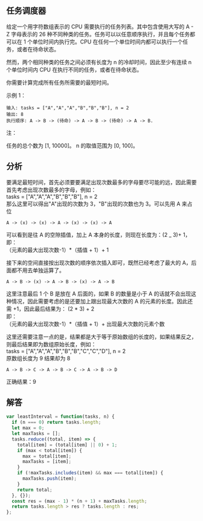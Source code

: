 ## 任务调度器

给定一个用字符数组表示的 CPU 需要执行的任务列表。其中包含使用大写的 A - Z 字母表示的 26 种不同种类的任务。任务可以以任意顺序执行，并且每个任务都可以在 1 个单位时间内执行完。CPU 在任何一个单位时间内都可以执行一个任务，或者在待命状态。

然而，两个相同种类的任务之间必须有长度为 n 的冷却时间，因此至少有连续 n 个单位时间内 CPU 在执行不同的任务，或者在待命状态。

你需要计算完成所有任务所需要的最短时间。

示例 1：

```
输入: tasks = ["A","A","A","B","B","B"], n = 2
输出: 8
执行顺序: A -> B -> (待命) -> A -> B -> (待命) -> A -> B.
```

注：

任务的总个数为 [1, 10000]。
n 的取值范围为 [0, 100]。

## 分析

要满足最短时间，首先必须要要满足出现次数最多的字母要尽可能的远，因此需要首先考虑出现次数最多的字母，例如：  
tasks = ["A","A","A","B","B","B"], n = 2  
那么这里可以得出"A"出现的次数为 3，"B"出现的次数也为 3。可以先用 A 来占位

```
A -> (x) -> (x) -> A -> (x) -> (x) -> A
```

可以看到是往 A 的空隙插值，加上 A 本身的长度，则现在长度为：(2 _ 3)+ 1，即：  
（元素的最大出现次数-1）*（插值 + 1）+ 1

接下来的空间直接按出现次数的顺序依次插入即可，既然已经考虑了最大的 A，后面都不用去单独运算了。

```
A -> B -> (x) -> A -> B -> (x) -> A -> B
```

这里注意最后 1 个 B 是放在 A 后面的，如果 B 的数量是小于 A 的话就不会出现这种情况，因此需要考虑的是还要加上跟出现最大次数的 A 的元素的长度。因此还需 +1，因此最后结果为：
(2 * 3) + 2  
即：  
（元素的最大出现次数-1）*（插值 + 1）+ 出现最大次数的元素个数

这里还需要注意一点的是，结果都是大于等于原始数组的长度的，如果结果反之，则最后结果即为数组原始长度，例如：  
tasks = ["A","A","A","B","B","B","C","C","D"], n = 2  
原数组长度为 9 结果却为 8

```
A -> B -> C -> A -> B -> C -> A -> B -> D
```

正确结果：9

## 解答

```javascript
var leastInterval = function(tasks, n) {
  if (n === 0) return tasks.length;
  let max = 0;
  let maxTasks = [];
  tasks.reduce((total, item) => {
    total[item] = (total[item] || 0) + 1;
    if (max < total[item]) {
      max = total[item];
      maxTasks = [item];
    }
    if (!maxTasks.includes(item) && max === total[item]) {
      maxTasks.push(item);
    }
    return total;
  }, {});
  const res = (max - 1) * (n + 1) + maxTasks.length;
  return tasks.length > res ? tasks.length : res;
};
```
